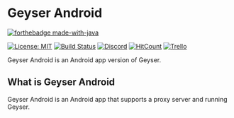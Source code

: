 # Geyser Android

[![forthebadge made-with-java](https://ForTheBadge.com/images/badges/made-with-java.svg)](https://java.com/)

[![License: MIT](https://img.shields.io/badge/license-MIT-blue.svg)](LICENSE)
[![Build Status](https://ci.opencollab.dev/job/GeyserMC/job/GeyserAndroid/job/master/badge/icon)](https://ci.opencollab.dev/job/GeyserMC/job/GeyserAndroid/job/master/)
[![Discord](https://img.shields.io/discord/613163671870242838.svg?color=%237289da&label=discord)](http://discord.geysermc.org/)
[![HitCount](http://hits.dwyl.io/GeyserMC/GeyserAndroid.svg)](http://hits.dwyl.io/GeyserMC/GeyserAndroid)
[![Trello](https://img.shields.io/badge/trello-geyser--android-blue)](https://trello.com/b/pPJpl9dZ/geyser-android)

Geyser Android is an Android app version of Geyser.

## What is Geyser Android

Geyser Android is an Android app that supports a proxy server and running Geyser.
